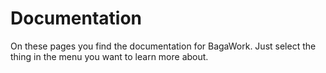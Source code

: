 # Documentation
On these pages you find the documentation for BagaWork. Just select the thing in the menu you want to learn more about.